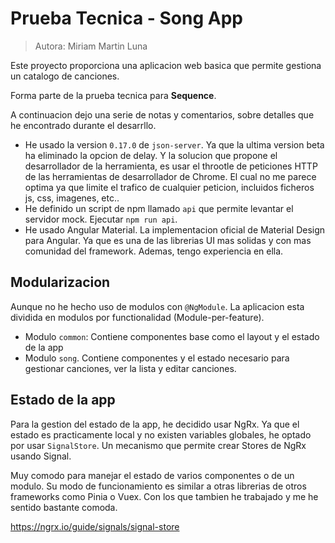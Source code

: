 # Prueba Tecnica - Song App
> Autora: Miriam Martin Luna 

Este proyecto proporciona una aplicacion web basica que permite gestiona un catalogo de canciones.

Forma parte de la prueba tecnica para **Sequence**.

A continuacion dejo una serie de notas y comentarios, sobre detalles que he encontrado durante el desarrllo.

- He usado la version `0.17.0` de `json-server`. Ya que la ultima version beta ha eliminado la opcion de delay. Y la solucion que propone el desarrollador de la herramienta, es usar el throotle de peticiones HTTP de las herramientas de desarrollador de Chrome. El cual no me parece optima ya que limite el trafico de cualquier peticion, incluidos ficheros js, css, imagenes, etc..
- He definido un script de npm llamado `api` que permite levantar el servidor mock. Ejecutar `npm run api`.
- He usado Angular Material. La implementacion oficial de Material Design para Angular. Ya que es una de las librerias UI mas solidas y con mas comunidad del framework. Ademas, tengo experiencia en ella.

## Modularizacion

Aunque no he hecho uso de modulos con `@NgModule`. La aplicacion esta dividida en modulos por functionalidad (Module-per-feature).

- Modulo `common`: Contiene componentes base como el layout y el estado de la app
- Modulo `song`. Contiene componentes y el estado necesario para gestionar canciones, ver la lista y editar canciones.

## Estado de la app

Para la gestion del estado de la app, he decidido usar NgRx. Ya que el estado es practicamente local y no existen variables globales, he optado por usar `SignalStore`. Un mecanismo que permite crear Stores de NgRx usando Signal.

Muy comodo para manejar el estado de varios componentes o de un modulo. Su modo de funcionamiento es similar a otras librerias de otros frameworks como Pinia o Vuex. Con los que tambien he trabajado y me he sentido bastante comoda. 



https://ngrx.io/guide/signals/signal-store


